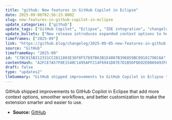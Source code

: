 ```yaml
---
title: "github: New features in GitHub Copilot in Eclipse"
date: 2025-09-06T02:56:23.000Z
slug: new-features-in-github-copilot-in-eclipse
update_categories: ["github"]
update_tags: ["GitHub Copilot", "Eclipse", "IDE integration", "changelog", "product update", "2025-09"]
update_bullets: ["New release introduces expanded context options to help Copilot consider more relevant project or file information when generating suggestions.", "Workflow improvements aim to make suggestions feel smoother and less disruptive inside the Eclipse IDE.", "Enhanced customization lets users adjust suggestion behavior and UI settings to better match their preferences.", "The update is available now — see the GitHub Blog changelog for details and install or update the Copilot extension in Eclipse to get the new features."]
timeframes: ["2025-09"]
link: "https://github.blog/changelog/2025-09-05-new-features-in-github-copilot-in-eclipse"
source: "GitHub"
timeframeKey: "2025-09"
id: "C7BC015B312331CC2811803E36F8F57697B63B1E4007B396859BC09181796C6A"
contentHash: "A2FCE7A57F0E1540C1495AFF214F6941D87E7D1B5DF0E02E0869493F87EBE313"
draft: false
type: "updates2"
llmSummary: "GitHub shipped improvements to GitHub Copilot in Eclipse that add more context options, smoother workflows, and better customization to make the extension smarter and easier to use."
---
```


GitHub shipped improvements to GitHub Copilot in Eclipse that add more context options, smoother workflows, and better customization to make the extension smarter and easier to use.

- **Source:** [GitHub](https://github.blog/changelog/2025-09-05-new-features-in-github-copilot-in-eclipse)
